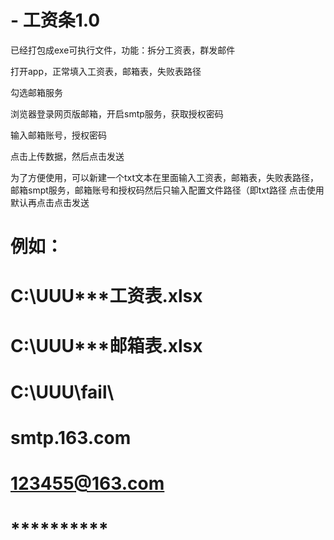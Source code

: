 # - 工资条1.0
已经打包成exe可执行文件，功能：拆分工资表，群发邮件

打开app，正常填入工资表，邮箱表，失败表路径

勾选邮箱服务

浏览器登录网页版邮箱，开启smtp服务，获取授权密码

输入邮箱账号，授权密码

点击上传数据，然后点击发送

为了方便使用，可以新建一个txt文本在里面输入工资表，邮箱表，失败表路径，邮箱smpt服务，邮箱账号和授权码然后只输入配置文件路径（即txt路径
点击使用默认再点击点击发送
# 例如：
# C:\UUU\***工资表.xlsx
# C:\UUU\***邮箱表.xlsx
# C:\UUU\fail\
# smtp.163.com
# 123455@163.com
# **********
